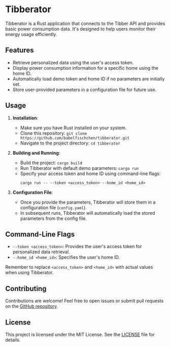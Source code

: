 # Tibberator

Tibberator is a Rust application that connects to the Tibber API and provides basic power consumption data. It's designed to help users monitor their energy usage efficiently.

## Features

- Retrieve personalized data using the user's access token.
- Display power consumption information for a specific home using the home ID.
- Automatically load demo token and home ID if no parameters are initially set.
- Store user-provided parameters in a configuration file for future use.

## Usage

1. **Installation**:
   - Make sure you have Rust installed on your system.
   - Clone this repository: `git clone https://github.com/babelfischchen/tibberator.git`
   - Navigate to the project directory: `cd tibberator`

2. **Building and Running**:
   - Build the project: `cargo build`
   - Run Tibberator with default demo parameters: `cargo run`
   - Specify your access token and home ID using command-line flags:
     ```
     cargo run -- --token <access_token> --home_id <home_id>
     ```

3. **Configuration File**:
   - Once you provide the parameters, Tibberator will store them in a configuration file (`config.yaml`).
   - In subsequent runs, Tibberator will automatically load the stored parameters from the config file.

## Command-Line Flags

- `--token <access_token>`: Provides the user's access token for personalized data retrieval.
- `--home_id <home_id>`: Specifies the user's home ID.

Remember to replace `<access_token>` and `<home_id>` with actual values when using Tibberator.

## Contributing

Contributions are welcome! Feel free to open issues or submit pull requests on the [GitHub repository](https://github.com/yourusername/tibberator).

## License

This project is licensed under the MIT License. See the [LICENSE](LICENSE) file for details.

